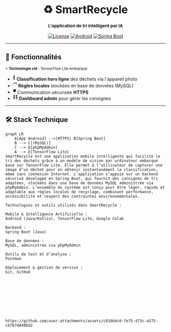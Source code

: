 <!-- Bannière avec badges -->
<div align="center">
  <h1><big>♻️ SmartRecycle</big></h1>
  <h3><sub>L'application de tri intelligent par IA</sub></h3>
  
  [![License](https://img.shields.io/badge/License-MIT-green.svg)](LICENSE)
  [![Android](https://img.shields.io/badge/Android-3DDC84?logo=android)](https://developer.android.com)
  [![Spring Boot](https://img.shields.io/badge/Spring%20Boot-6DB33F?logo=spring)](https://spring.io)
</div>

---

## 📱 **Fonctionnalités**
<sub>> **Technologie clé** : TensorFlow Lite embarqué</sub>

- <sup>📸</sup> **Classification hors ligne** des déchets via l'appareil photo  
- <sup>🗂️</sup> **Règles locales** stockées en base de données (MySQL)  
- <sup>🛡️</sup> Communication sécurisée **HTTPS**  
- <sup>👨‍💼</sup> **Dashboard admin** pour gérer les consignes  

---

## 🛠️ **Stack Technique**
```mermaid
graph LR
    A[App Android] -->|HTTPS| B[Spring Boot]
    B --> C[(MySQL)]
    C --> D[phpMyAdmin]
    A --> E[TensorFlow Lite]
SmartRecycle est une application mobile intelligente qui facilite le tri des déchets grâce à un modèle de vision par ordinateur embarqué basé sur TensorFlow Lite. Elle permet à l’utilisateur de capturer une image d’un déchet pour en obtenir instantanément la classification, même sans connexion Internet. L’application s’appuie sur un backend sécurisé développé en Spring Boot, qui fournit des consignes de tri adaptées, stockées dans une base de données MySQL administrée via phpMyAdmin. L’ensemble du système est conçu pour être léger, rapide et adaptable aux règles locales de recyclage, combinant performance, accessibilité et respect des contraintes environnementales.

Technologies et outils utilisés dans SmartRecycle :

Mobile & Intelligence Artificielle :
Android (Java/Kotlin), TensorFlow Lite, Google Colab

Backend :
Spring Boot (Java)

Base de données :
MySQL, administrée via phpMyAdmin

Outils de test et d’analyse :
Postman

Déploiement & gestion de version :
Git, GitHub










https://github.com/user-attachments/assets/c81664c0-fe75-473c-a575-cb7674848bd2

